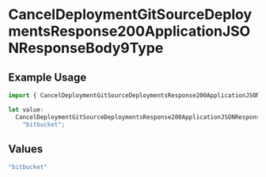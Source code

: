# CancelDeploymentGitSourceDeploymentsResponse200ApplicationJSONResponseBody9Type

## Example Usage

```typescript
import { CancelDeploymentGitSourceDeploymentsResponse200ApplicationJSONResponseBody9Type } from "@vercel/sdk/models/operations";

let value:
  CancelDeploymentGitSourceDeploymentsResponse200ApplicationJSONResponseBody9Type =
    "bitbucket";
```

## Values

```typescript
"bitbucket"
```